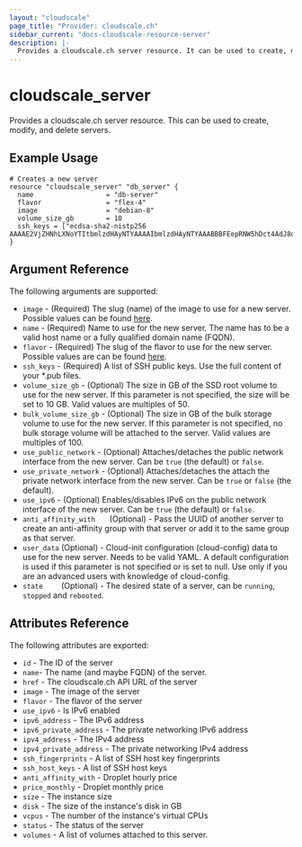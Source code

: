 ```yaml
---
layout: "cloudscale"
page_title: "Provider: cloudscale.ch"
sidebar_current: "docs-cloudscale-resource-server"
description: |-
  Provides a cloudscale.ch server resource. It can be used to create, modify, and delete servers.
---
```


# cloudscale\_server

Provides a cloudscale.ch server resource. This can be used to create, modify,
and delete servers. 

## Example Usage

```hcl
# Creates a new server
resource "cloudscale_server" "db_server" {
  name      			= "db-server"
  flavor    			= "flex-4"
  image     			= "debian-8"
  volume_size_gb	    = 10
  ssh_keys = ["ecdsa-sha2-nistp256 AAAAE2VjZHNhLXNoYTItbmlzdHAyNTYAAAAIbmlzdHAyNTYAAABBBFEepRNW5hDct4AdJ8oYsb4lNP5E9XY5fnz3ZvgNCEv7m48+bhUjJXUPuamWix3zigp2lgJHC6SChI/okJ41GUY="]
}
```

## Argument Reference

The following arguments are supported:

* `image` - (Required) The slug (name) of the image to use for a new server.
   Possible values can be found [here](https://www.cloudscale.ch/en/api/v1#images).
* `name` - (Required) Name to use for the new server. The name has to be a
   valid host name or a fully qualified domain name (FQDN).
* `flavor` - (Required) The slug of the flavor to use for the new server.
   Possible values are can be found [here](https://www.cloudscale.ch/en/api/v1#flavors).
* `ssh_keys` - (Required) A list of SSH public keys. Use the full content of 
   your \*.pub files.
* `volume_size_gb` - (Optional) The size in GB of the SSD root volume to use
   for the new server. If this parameter is not specified, the size will be set
   to 10 GB. Valid values are multiples of 50.
* `bulk_volume_size_gb` - (Optional) The size in GB of the bulk storage volume 
   to use for the new server. If this parameter is not specified, no bulk
   storage volume will be attached to the server. Valid values are multiples of 100.
* `use_public_network` - (Optional) Attaches/detaches the public network 
   interface from the new server. Can be `true` (the default) or `false`.
* `use_private_network` - (Optional) Attaches/detaches the attach the private 
   network interface from the new server. Can be `true` or `false` (the default).
* `use_ipv6` - (Optional) Enables/disables IPv6 on the public network interface 
   of the new server. Can be `true` (the default) or `false`.
* `anti_affinity_with	` (Optional) - Pass the UUID of another server to
   create an anti-affinity group with that server or add it to the same group
   as that server.
* `user_data` (Optional) - Cloud-init configuration (cloud-config) data to use 
   for the new server. Needs to be valid YAML. A default configuration is used 
   if this parameter is not specified or is set to null. Use only if you are an 
   advanced users with knowledge of cloud-config.
* `state	` (Optional) - The desired state of a server, can be `running`, `stopped` and `rebooted`.

## Attributes Reference

The following attributes are exported:

* `id` - The ID of the server
* `name`- The name (and maybe FQDN) of the server.
* `href` - The cloudscale.ch API URL of the server
* `image` - The image of the server
* `flavor` - The flavor of the server
* `use_ipv6` - Is IPv6 enabled
* `ipv6_address` - The IPv6 address
* `ipv6_private_address` - The private networking IPv6 address
* `ipv4_address` - The IPv4 address
* `ipv4_private_address` - The private networking IPv4 address
* `ssh_fingerprints` - A list of SSH host key fingerprints
* `ssh_host_keys` - A list of SSH host keys
* `anti_affinity_with` - Droplet hourly price
* `price_monthly` - Droplet monthly price
* `size` - The instance size
* `disk` - The size of the instance's disk in GB
* `vcpus` - The number of the instance's virtual CPUs
* `status` - The status of the server
* `volumes` -  A list of volumes attached to this server.

